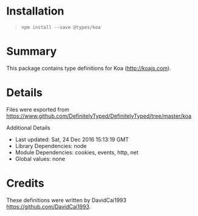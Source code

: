 # Installation
> `npm install --save @types/koa`

# Summary
This package contains type definitions for Koa (http://koajs.com).

# Details
Files were exported from https://www.github.com/DefinitelyTyped/DefinitelyTyped/tree/master/koa

Additional Details
 * Last updated: Sat, 24 Dec 2016 15:13:19 GMT
 * Library Dependencies: node
 * Module Dependencies: cookies, events, http, net
 * Global values: none

# Credits
These definitions were written by DavidCai1993 <https://github.com/DavidCai1993>.
